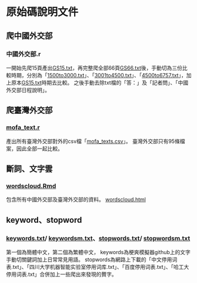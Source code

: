 # 原始碼說明文件

## 爬中國外交部
### 中國外交部.r
一開始先爬15頁產出[GS15.txt](https://rlads2019.github.io/project-jouanc99/src/GS15.txt)，再完整爬全部66頁[GS66.txt](https://rlads2019.github.io/project-jouanc99/src/GS66.txt)後，手動切為三份比較時期，分別為「[1500to3000.txt](https://rlads2019.github.io/project-jouanc99/src/1500to3000.txt)」、「[3001to4500.txt](https://rlads2019.github.io/project-jouanc99/src/3001to4500.txt)」、「[4500to6757.txt](https://rlads2019.github.io/project-jouanc99/src/4500to6757.txt)」，加上原本[GS15.txt](https://rlads2019.github.io/project-jouanc99/src/GS15.txt)時期去比較。
之後手動去除txt檔的「答：」及「記者問」、「中國外交部日程說明」。

## 爬臺灣外交部
### [mofa_text.r](https://rlads2019.github.io/project-jouanc99/src/mofa_text.r)
產出所有臺灣外交部對外的csv檔「[mofa_texts.csv](https://rlads2019.github.io/project-jouanc99/src/mofa_texts.csv)」。
臺灣外交部只有95條檔案，因此全部一起比較。

## 斷詞、文字雲
### [wordscloud.Rmd](https://rlads2019.github.io/project-jouanc99/src/wordscloud.Rmd)
包含所有中國外交部及臺灣外交部的資料。
[wordscloud.html](https://rlads2019.github.io/project-jouanc99/src/wordscloud.html)

## keyword、stopword
### [keywords.txt](https://rlads2019.github.io/project-jouanc99/src/keywords.txt)/ [keywordsm.txt](https://rlads2019.github.io/project-jouanc99/src/keywordsm.txt)、[stopwords.txt](https://rlads2019.github.io/project-jouanc99/src/stopwords.txt)/ [stopwordsm.txt](https://rlads2019.github.io/project-jouanc99/src/stopwordsm.txt)
第一個為簡體中文，第二個為繁體中文，
keywords為梗爽模擬器github上的文字手動切關鍵詞加上日常常見用語。
stopwords為網路上下載的「中文停用词表.txt」、「四川大学机器智能实验室停用词库.txt」、「百度停用词表.txt」、「哈工大停用词表.txt」合併加上一些爬出來發現的贅字。
